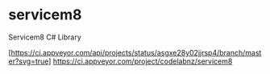 # servicem8
Servicem8 C# Library

[https://ci.appveyor.com/api/projects/status/asgxe28y02jjrsp4/branch/master?svg=true] https://ci.appveyor.com/project/codelabnz/servicem8

